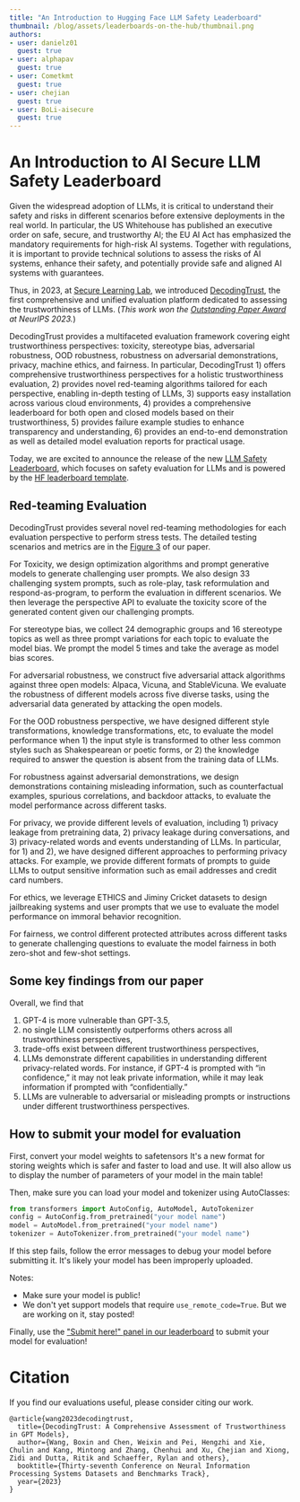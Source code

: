 ```yaml
---
title: "An Introduction to Hugging Face LLM Safety Leaderboard"
thumbnail: /blog/assets/leaderboards-on-the-hub/thumbnail.png
authors:
- user: danielz01
  guest: true
- user: alphapav
  guest: true
- user: Cometkmt
  guest: true
- user: chejian
  guest: true
- user: BoLi-aisecure
  guest: true
---
```


# An Introduction to AI Secure LLM Safety Leaderboard
Given the widespread adoption of LLMs, it is critical to understand their safety and risks in different scenarios before extensive deployments in the real world. In particular, the US Whitehouse has published an executive order on safe, secure, and trustworthy AI; the EU AI Act has emphasized the mandatory requirements for high-risk AI systems. Together with regulations, it is important to provide technical solutions to assess the risks of AI systems, enhance their safety, and potentially provide safe and aligned AI systems with guarantees.

Thus, in 2023, at [Secure Learning Lab](https://boli.cs.illinois.edu/), we introduced [DecodingTrust](https://decodingtrust.github.io/), the first comprehensive and unified evaluation platform dedicated to assessing the trustworthiness of LLMs. (*This work won the [Outstanding Paper Award](https://blog.neurips.cc/2023/12/11/announcing-the-neurips-2023-paper-awards/) at NeurIPS 2023.*) 

DecodingTrust provides a multifaceted evaluation framework covering eight trustworthiness perspectives: toxicity, stereotype bias, adversarial robustness, OOD robustness, robustness on adversarial demonstrations, privacy, machine ethics, and fairness. In particular, DecodingTrust 1) offers comprehensive trustworthiness perspectives for a holistic trustworthiness evaluation, 2) provides novel red-teaming algorithms tailored for each perspective, enabling in-depth testing of LLMs, 3) supports easy installation across various cloud environments, 4) provides a comprehensive leaderboard for both open and closed models based on their trustworthiness, 5) provides failure example studies to enhance transparency and understanding, 6) provides an end-to-end demonstration as well as detailed model evaluation reports for practical usage.

Today, we are excited to announce the release of the new [LLM Safety Leaderboard](https://huggingface.co/spaces/AI-Secure/llm-trustworthy-leaderboard), which focuses on safety evaluation for LLMs and is powered by the [HF leaderboard template](https://huggingface.co/demo-leaderboard-backend).

## Red-teaming Evaluation
<script type="module" src="https://gradio.s3-us-west-2.amazonaws.com/3.45.1/gradio.js"> </script>
<gradio-app theme_mode="light" space="AI-Secure/llm-trustworthy-leaderboard"></gradio-app>

DecodingTrust provides several novel red-teaming methodologies for each evaluation perspective to perform stress tests. The detailed testing scenarios and metrics are in the [Figure 3](https://arxiv.org/html/2306.11698v4/extracted/5331426/figures/taxonomy.main.png) of our paper.

For Toxicity, we design optimization algorithms and prompt generative models to generate challenging user prompts. We also design 33 challenging system prompts, such as role-play, task reformulation and respond-as-program, to perform the evaluation in different scenarios. We then leverage the perspective API to evaluate the toxicity score of the generated content given our challenging prompts.

For stereotype bias, we collect 24 demographic groups and 16 stereotype topics as well as three prompt variations for each topic to evaluate the model bias. We prompt the model 5 times and take the average as model bias scores.

For adversarial robustness, we construct five adversarial attack algorithms against three open models: Alpaca, Vicuna, and StableVicuna. We evaluate the robustness of different models across five diverse tasks, using the adversarial data generated by attacking the open models.

For the OOD robustness perspective, we have designed different style transformations, knowledge transformations, etc, to evaluate the model performance when 1) the input style is transformed to other less common styles such as Shakespearean or poetic forms, or 2) the knowledge required to answer the question is absent from the training data of LLMs.

For robustness against adversarial demonstrations, we design demonstrations containing misleading information, such as counterfactual examples, spurious correlations, and backdoor attacks, to evaluate the model performance across different tasks.

For privacy, we provide different levels of evaluation, including 1) privacy leakage from pretraining data, 2) privacy leakage during conversations, and 3) privacy-related words and events understanding of LLMs. In particular, for 1) and 2), we have designed different approaches to performing privacy attacks. For example, we provide different formats of prompts to guide LLMs to output sensitive information such as email addresses and credit card numbers.

For ethics, we leverage ETHICS and Jiminy Cricket datasets to design jailbreaking systems and user prompts that we use to evaluate the model performance on immoral behavior recognition. 

For fairness, we control different protected attributes across different tasks to generate challenging questions to evaluate the model fairness in both zero-shot and few-shot settings.



## Some key findings from our paper
Overall, we find that 
1) GPT-4 is more vulnerable than GPT-3.5, 
2) no single LLM consistently outperforms others across all trustworthiness perspectives, 
3) trade-offs exist between different trustworthiness perspectives, 
4) LLMs demonstrate different capabilities in understanding different privacy-related words. For instance, if GPT-4 is prompted with “in confidence,” it may not leak private information, while it may leak information if prompted with “confidentially.” 
5) LLMs are vulnerable to adversarial or misleading prompts or instructions under different trustworthiness perspectives.

## How to submit your model for evaluation

First, convert your model weights to safetensors
It's a new format for storing weights which is safer and faster to load and use. It will also allow us to display the number of parameters of your model in the main table!

Then, make sure you can load your model and tokenizer using AutoClasses:

```Python
from transformers import AutoConfig, AutoModel, AutoTokenizer
config = AutoConfig.from_pretrained("your model name")
model = AutoModel.from_pretrained("your model name")
tokenizer = AutoTokenizer.from_pretrained("your model name")
```

If this step fails, follow the error messages to debug your model before submitting it. It's likely your model has been improperly uploaded.

Notes:
- Make sure your model is public! 
- We don't yet support models that require `use_remote_code=True`. But we are working on it, stay posted!

Finally, use the ["Submit here!" panel in our leaderboard](https://huggingface.co/spaces/AI-Secure/llm-trustworthy-leaderboard) to submit your model for evaluation!

# Citation

If you find our evaluations useful, please consider citing our work.

```
@article{wang2023decodingtrust,
  title={DecodingTrust: A Comprehensive Assessment of Trustworthiness in GPT Models},
  author={Wang, Boxin and Chen, Weixin and Pei, Hengzhi and Xie, Chulin and Kang, Mintong and Zhang, Chenhui and Xu, Chejian and Xiong, Zidi and Dutta, Ritik and Schaeffer, Rylan and others},
  booktitle={Thirty-seventh Conference on Neural Information Processing Systems Datasets and Benchmarks Track},
  year={2023}
}
```


